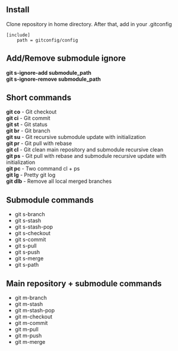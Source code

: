 ## Install

Clone repository in home directory. After that, add in your .gitconfig  

	[include]  
		path = gitconfig/config  

## Add/Remove submodule ignore
**git s-ignore-add submodule_path**  
**git s-ignore-remove submodule_path**  

## Short commands
**git co** - Git checkout  
**git ci** - Git commit  
**git st** - Git status  
**git br** - Git branch  
**git su** - Git recursive submodule update with initialization  
**git pr** - Git pull with rebase  
**git cl** - Git clean main repository and submodule recursive clean  
**git ps** - Git pull with rebase and submodule recursive update with initialization  
**git pc** - Two command cl + ps  
**git lg** - Pretty git log  
**git dlb** - Remove all local merged branches  

## Submodule commands
- git s-branch   
- git s-stash 
- git s-stash-pop 
- git s-checkout
- git s-commit
- git s-pull  
- git s-push  
- git s-merge  
- git s-path  
  
## Main repository + submodule commands
- git m-branch
- git m-stash
- git m-stash-pop
- git m-checkout
- git m-commit  
- git m-pull 
- git m-push   
- git m-merge  
